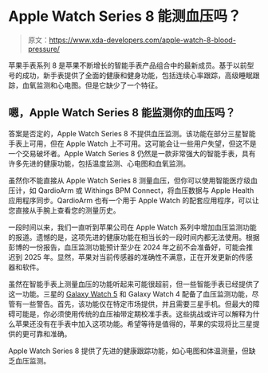 # Apple Watch Series 8 能测血压吗？

> 原文：<https://www.xda-developers.com/apple-watch-8-blood-pressure/>

苹果手表系列 8 是苹果不断增长的智能手表产品组合中的最新成员。基于以前型号的成功，新手表提供了全面的健康和健身功能，包括连续心率跟踪，高级睡眠跟踪，血氧监测和心电图。但是它缺少了一个特征。

## 嗯，Apple Watch Series 8 能监测你的血压吗？

答案是否定的，Apple Watch Series 8 不提供血压监测。该功能在部分三星智能手表上可用，但在 Apple Watch 上不可用。这可能会让一些用户失望，但这不是一个交易破坏者。Apple Watch Series 8 仍然是一款非常强大的智能手表，具有许多先进的健康功能，包括温度监测、心电图和血氧监测。

虽然你不能直接从 Apple Watch Series 8 测量血压，但你可以使用智能医疗级血压计，如 QardioArm 或 Withings BPM Connect，将血压数据与 Apple Health 应用程序同步。QardioArm 也有一个用于 Apple Watch 的配套应用程序，可以让您直接从手腕上查看您的测量历史。

一段时间以来，我们一直听到苹果公司在 Apple Watch 系列中增加血压监测功能的报道。遗憾的是，这项先进的健康功能在相当长的一段时间内都无法使用。根据彭博的一份报告，血压监测功能预计至少在 2024 年之前不会准备好，可能会推迟到 2025 年。显然，苹果对当前传感器的准确性不满意，正在开发更新的传感器和软件。

虽然在智能手表上测量血压的功能听起来可能很超前，但一些智能手表已经提供了这一功能。三星的 [Galaxy Watch 5](https://www.xda-developers.com/samsung-galaxy-watch-5-blood-pressure/) 和 Galaxy Watch 4 配备了血压监测功能，尽管有一些警告。首先，该功能仅在特定市场提供，并且需要三星手机。但最大的障碍可能是，你必须使用传统的血压袖带定期校准手表。这些挑战或许可以解释为什么苹果还没有在手表中加入这项功能。希望等待是值得的，苹果的实现将比三星提供的更可靠和准确。

Apple Watch Series 8 提供了先进的健康跟踪功能，如心电图和体温测量，但缺乏血压监测。